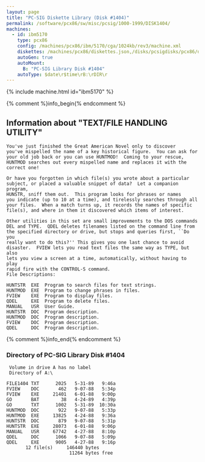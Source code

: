 ```yaml
---
layout: page
title: "PC-SIG Diskette Library (Disk #1404)"
permalink: /software/pcx86/sw/misc/pcsig/1000-1999/DISK1404/
machines:
  - id: ibm5170
    type: pcx86
    config: /machines/pcx86/ibm/5170/cga/1024kb/rev3/machine.xml
    diskettes: /machines/pcx86/diskettes.json,/disks/pcsigdisks/pcx86/diskettes.json
    autoGen: true
    autoMount:
      B: "PC-SIG Library Disk #1404"
    autoType: $date\r$time\rB:\rDIR\r
---
```


{% include machine.html id="ibm5170" %}

{% comment %}info_begin{% endcomment %}

## Information about "TEXT/FILE HANDLING UTILITY"

    You've just finished the Great American Novel only to discover
    you've mispelled the name of a key historical figure.  You can ask for
    your old job back or you can use HUNTMOD!  Coming to your rescue,
    HUNTMOD searches out every mispelled name and replaces it with the
    correct one!
    
    Or have you forgotten in which file(s) you wrote about a particular
    subject, or placed a valuable snippet of data?  Let a companion program,
    HUNSTR, sniff them out.  This program looks for phrases or names
    you indicate (up to 10 at a time), and tirelessly searches through all
    your files.  When a match turns up, it records the names of specific
    file(s), and where in them it discovered which items of interest.
    
    Other utilities in this set are small improvements to the DOS commands
    DEL and TYPE.  QDEL deletes filenames listed on the command line from
    the specified directory or drive, but stops and queries first, ``Do you
    really want to do this?'' This gives you one last chance to avoid
    disaster.  FVIEW lets you read text files the same way as TYPE, but also
    lets you view a screen at a time, automatically, without having to play
    rapid fire with the CONTROL-S command.
    File Descriptions:
    
    HUNTSTR  EXE  Program to search files for text strings.
    HUNTMOD  EXE  Program to change phrases in files.
    FVIEW    EXE  Program to display files.
    QDEL     EXE  Program to delete files.
    MANUAL   USR  User Guide.
    HUNTSTR  DOC  Program description.
    HUNTMOD  DOC  Program description.
    FVIEW    DOC  Program description.
    QDEL     DOC  Program description.
{% comment %}info_end{% endcomment %}


### Directory of PC-SIG Library Disk #1404

     Volume in drive A has no label
     Directory of A:\

    FILE1404 TXT      2025   5-31-89   9:46a
    FVIEW    DOC       462   9-07-88   5:34p
    FVIEW    EXE     21401   6-01-88   9:00p
    GO       BAT        38   4-24-89   4:39p
    GO       TXT      1002   5-31-89  10:30a
    HUNTMOD  DOC       922   9-07-88   5:33p
    HUNTMOD  EXE     13825   4-24-88   9:36a
    HUNTSTR  DOC       879   9-07-88   5:31p
    HUNTSTR  EXE     28073   6-01-88   9:06p
    MANUAL   USR     67742   4-27-88   8:10p
    QDEL     DOC      1066   9-07-88   5:09p
    QDEL     EXE      9005   4-27-88   9:16p
           12 file(s)     146440 bytes
                           11264 bytes free
